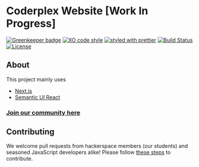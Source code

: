 # Coderplex Website [Work In Progress]

[![Greenkeeper badge](https://badges.greenkeeper.io/coderplex/coderplex.svg)](https://greenkeeper.io/)
[![XO code style](https://img.shields.io/badge/code_style-XO-5ed9c7.svg)](https://github.com/sindresorhus/xo)
[![styled with prettier](https://img.shields.io/badge/styled_with-prettier-ff69b4.svg)](https://github.com/prettier/prettier)
[![Build Status](https://travis-ci.org/coderplex/coderplex.svg?branch=master)](https://travis-ci.org/coderplex/coderplex)
[![License](https://img.shields.io/badge/License-BSD%203--Clause-blue.svg)](https://github.com/coderplex/coderplex/blob/master/LICENSE)

## About

This project mainly uses

- [Next.js](https://github.com/zeit/next.js/)
- [Semantic UI React](http://react.semantic-ui.com/introduction)

### [Join our community here](https://www.coderplex.org)

## Contributing

We welcome pull requests from hackerspace members (our students) and seasoned JavaScript developers alike! Please follow [these steps](CONTRIBUTING.md) to contribute.
